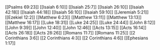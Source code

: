[[Psalms 69:23]]
[[Isaiah 6:10]]
[[Isaiah 25:7]]
[[Isaiah 26:10]]
[[Isaiah 42:18]]
[[Isaiah 44:18]]
[[Isaiah 56:10]]
[[Isaiah 59:10]]
[[Jeremiah 5:21]]
[[Ezekiel 12:2]]
[[Matthew 6:23]]
[[Matthew 13:11]]
[[Matthew 13:13]]
[[Matthew 16:17]]
[[Luke 18:31]]
[[Luke 24:25]]
[[Luke 24:44]]
[[John 8:12]]
[[John 9:39]]
[[John 12:40]]
[[John 12:46]]
[[Acts 13:15]]
[[Acts 16:14]]
[[Acts 26:18]]
[[Acts 28:26]]
[[Romans 11:7]]
[[Romans 11:25]]
[[2 Corinthians 3:6]]
[[2 Corinthians 4:3]]
[[2 Corinthians 4:6]]
[[Ephesians 1:17]]
